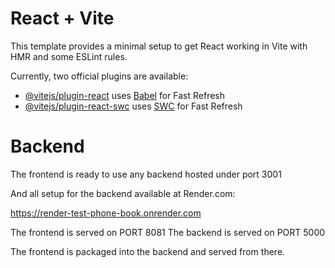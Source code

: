 # React + Vite

This template provides a minimal setup to get React working in Vite with HMR and some ESLint rules.

Currently, two official plugins are available:

- [@vitejs/plugin-react](https://github.com/vitejs/vite-plugin-react/blob/main/packages/plugin-react/README.md) uses [Babel](https://babeljs.io/) for Fast Refresh
- [@vitejs/plugin-react-swc](https://github.com/vitejs/vite-plugin-react-swc) uses [SWC](https://swc.rs/) for Fast Refresh

# Backend

The frontend is ready to use any backend hosted under port 3001

And all setup for the backend available at Render.com:

https://render-test-phone-book.onrender.com

The frontend is served on PORT 8081
The backend is served on PORT 5000

The frontend is packaged into the backend and served from there.
